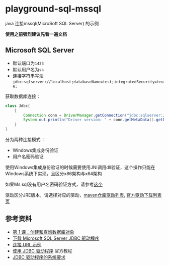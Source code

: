 # playground-sql-mssql

java 连接mssql(MicroSoft SQL Server) 的示例

**使用之前强烈建议先看一遍文档**

## Microsoft SQL Server

- 默认端口为`1433`
- 默认用户名为`sa`
- 连接字符串写法 `jdbc:sqlserver://localhost;databaseName=test;integratedSecurity=true;`

获取数据库连接：

```java
class Jdbc{
    {
        Connection conn = DriverManager.getConnection("jdbc:sqlserver://<server>;user=<user>;password=<password>;");
        System.out.println("Driver version: " + conn.getMetaData().getDriverVersion());
    }
}
```

分为两种连接模式 ：

- Windows集成身份验证
- 用户名密码验证

使用Windows集成身份验证的时候需要使用JNI调用dll验证，这个操作只能在Windows系统下实现，且区分x86架构与x64架构

如果Ms sql没有用户名密码验证方式，请参考[这个](https://jingyan.baidu.com/article/6766299787b69c54d51b84bb.html)

驱动区分JRE版本，请选择对应的驱动，[maven仓库驱动列表](http://mvnrepository.com/artifact/com.microsoft.sqlserver/mssql-jdbc),
[官方驱动下载列表页](https://docs.microsoft.com/zh-cn/sql/connect/jdbc/download-microsoft-jdbc-driver-for-sql-server?view=sql-server-2017)

## 参考资料

- [第 1 课：创建和查询数据库对象](https://docs.microsoft.com/zh-cn/sql/t-sql/lesson-1-creating-database-objects?view=sql-server-ver15)
- [下载 Microsoft SQL Server JDBC 驱动程序](https://docs.microsoft.com/zh-cn/sql/connect/jdbc/download-microsoft-jdbc-driver-for-sql-server?view=sql-server-ver15&viewFallbackFrom=sql-server-2017--)
- [连接 URL 示例](https://docs.microsoft.com/zh-cn/sql/connect/jdbc/connection-url-sample?view=sql-server-ver15)
- [使用 JDBC 驱动程序](https://docs.microsoft.com/zh-cn/sql/connect/jdbc/using-the-jdbc-driver?view=sql-server-ver15) 官方教程
- [JDBC 驱动程序的系统要求](https://docs.microsoft.com/zh-cn/sql/connect/jdbc/system-requirements-for-the-jdbc-driver?view=sql-server-ver15)